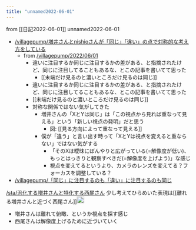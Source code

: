 ```yaml
---
title: "unnamed2022-06-01"
---
```


from [[日記2022-06-01]]
unnamed2022-06-01
- [/villagepump/増井さんとnishioさんが「同じ」「違い」の点で対称的な考え方をしている](https://scrapbox.io/villagepump/増井さんとnishioさんが「同じ」「違い」の点で対称的な考え方をしている)
    - from [/villagepump/2022/06/01](https://scrapbox.io/villagepump/2022/06/01)
        - 違いに注目するか同じに注目するかの差がある、と指摘されたけど、同じに注目してることもあるな、とこの記事を書いてて思った
            - [[末端だけ見るのと濃いところだけ見るのは同じ]]
        - 違いに注目するか同じに注目するかの差がある、と指摘されたけど、同じに注目してることもあるな、とこの記事を書いてて思った
        - [[末端だけ見るのと濃いところだけ見るのは同じ]]
        - 対称な関係ではない気がしてきた
            - 増井さんの「XとYは同じ」は「この視点から見れば重なって見える」という「新しい視点の発明」だと思う
                - 図: [[見る方向によって重なって見える]]
            - 僕が「違う」と言い出す時って「XとYは視点を変えると重ならない」ではない気がする
                - 「そのXは曖昧にぼんやりと広がっている(=解像度が低い)、もっとはっきりと観察すべきだ(=解像度を上げよう)」な感じ
                - 視点を変えてるというより、カメラのレンズを変えてる？フォーカスを調整している？
- [/villagepump/「同じ」に注目するのも「違い」に注目するのも同じ](https://scrapbox.io/villagepump/「同じ」に注目するのも「違い」に注目するのも同じ)

[/sta/汎化する増井さんと特化する西尾さん](https://scrapbox.io/sta/汎化する増井さんと特化する西尾さん)
少し考えてひらめいた表現は[[離れる増井さんと近づく西尾さん]]<img src='https://scrapbox.io/api/pages/sta/sta/icon' alt='/sta/sta.icon' height="19.5"/>
- 増井さんは離れて俯瞰、というか視点を探す感じ
- 西尾さんは解像度上げるために近づいていく

